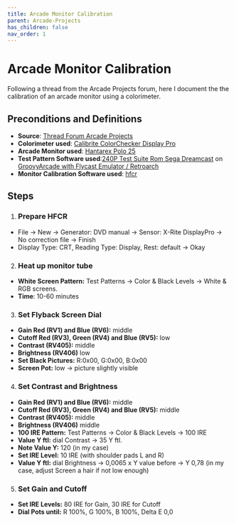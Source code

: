 ```yaml
---
title: Arcade Monitor Calibration
parent: Arcade-Projects
has_children: false
nav_order: 1
---
```


# Arcade Monitor Calibration

Following a thread from the Arcade Projects forum, here I document the the calibration of an arcade monitor using a colorimeter.

## Preconditions and Definitions

- **Source**: [Thread Forum Arcade Projects](https://www.arcade-projects.com/threads/arcade-monitor-calibration-guides.17183)
- **Colorimeter used**: [Calibrite ColorChecker Display Pro](https://calibrite.com/)
- **Arcade Monitor used**: [Hantarex Polo 25](http://files.arcadeinfo.de/Monitore/Hantarex%20Polo.pdf)
- **Test Pattern Software used**:[240P Test Suite Rom Sega Dreamcast](https://artemiourbina.itch.io/240p-test-suite) on [GroovyArcade with Flycast Emulator / Retroarch](https://gitlab.com/groovyarcade/support/-/wikis/1-About-GroovyArcade/1.1-Welcome)
- **Monitor Calibration Software used**: [hfcr](https://sourceforge.net/projects/hcfr/)

## Steps

1. ### Prepare HFCR
- File &rarr; New &rarr; Generator: DVD manual &rarr; Sensor: X-Rite DisplayPro &rarr; No correction file &rarr; Finish
- Display Type: CRT, Reading Type: Display, Rest: default &rarr; Okay

2. ### Heat up monitor tube 
- **White Screen Pattern:** Test Patterns &rarr; Color & Black Levels &rarr; White & RGB screens.
- **Time**: 10-60 minutes 

3. ### Set Flyback Screen Dial
- **Gain Red (RV1) and Blue (RV6):** middle
- **Cutoff Red (RV3), Green (RV4) and Blue (RV5):** low
- **Contrast (RV405):** middle
- **Brightness (RV406)** low
- **Set Black Pictures:** R:0x00, G:0x00, B:0x00
- **Screen Pot:** low &rarr; picture slightly visible

4. ### Set Contrast and Brightness 
- **Gain Red (RV1) and Blue (RV6):** middle
- **Cutoff Red (RV3), Green (RV4) and Blue (RV5):** middle
- **Contrast (RV405):** middle
- **Brightness (RV406)** middle
- **100 IRE Pattern:** Test Patterns → Color & Black Levels → 100 IRE
- **Value Y ftl:** dial Contrast → 35 Y ftl.
- **Note Value Y:** 120 (in my case)
- **Set IRE Level:** 10 IRE (with shoulder pads L and R)
- **Value Y ftl:** dial Brightness → 0,0065 x Y value before → Y 0,78 (in my case, adjust Screen a hair if not low enough)

5. ### Set Gain and Cutoff 
- **Set IRE Levels:** 80 IRE for Gain, 30 IRE for Cutoff
- **Dial Pots until:** R 100%, G 100%, B 100%, Delta E 0,0 




